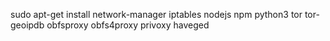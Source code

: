 sudo apt-get install network-manager iptables nodejs npm python3 tor tor-geoipdb obfsproxy obfs4proxy privoxy haveged